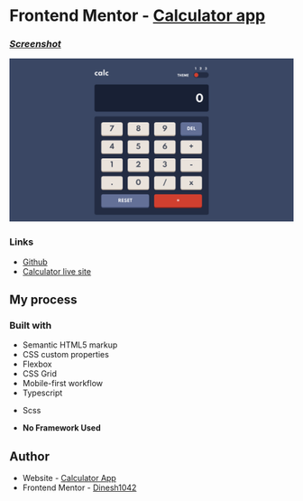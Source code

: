 # Frontend Mentor - [Calculator app](https://www.frontendmentor.io/challenges/calculator-app-9lteq5N29)

### <u>**_Screenshot_**</u>

![Calculator](./screenshot/Calculator.png)

### Links

- [Github](https://your-solution-url.com)
- [Calculator live site](https://your-live-site-url.com)

## My process

### Built with

- Semantic HTML5 markup
- CSS custom properties
- Flexbox
- CSS Grid
- Mobile-first workflow
- Typescript

* Scss

- **No Framework Used**

## Author

- Website - [Calculator App](https://www.your-site.com)
- Frontend Mentor - [Dinesh1042](https://www.frontendmentor.io/profile/Dinesh1042)
